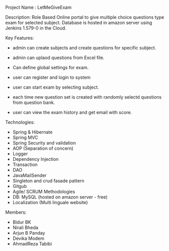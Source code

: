 Project Name : LetMeGiveExam

Description: Role Based Online portal to give multiple choice questions type exam for selected subject. Database is hosted in amazon server using Jenkins 1.579-0 in the Cloud.

Key Features: 
- admin can create subjects and create questions for specific subject.
- admin can uplaod questions from Excel file.
- Can define global settings for exam.

- user can register and login to system
- user can start exam by selecting subject.
- each time new question set is created with randomly selectd questions from question bank.
- user can view the exam history and get email with score.

Technologies:
- Spring & Hibernate
- Spring MVC
- Spring Security and validation
- AOP (Separation of concern)
- Logger
- Dependency Injection
- Transaction
- DAO
- JavaMailSender
- Singleton and crud fasade pattern
- Gitgub
- Agile/ SCRUM Methodologies
- DB: MySQL (hosted on amazon server - free)
- Localization (Multi linguale website)

Members:
- Bidur BK
- Nirali Bheda
- Arjun B Panday
- Devika Modem
- AhmadReza Tabibi
